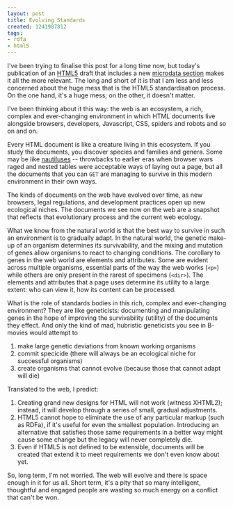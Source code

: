 ```yaml
---
layout: post
title: Evolving Standards
created: 1241987812
tags:
- rdfa
- html5
---
```

I've been trying to finalise this post for a long time now, but today's publication of an [HTML5][HTML5] draft that includes a new [microdata section][microdata] makes it all the more relevant. The long and short of it is that I am less and less concerned about the huge mess that is the HTML5 standardisation process. On the one hand, it's a huge mess; on the other, it doesn't matter.

[HTML5]: http://dev.w3.org/html5/spec/ "W3C Working Draft: HTML5"
[microdata]: http://dev.w3.org/html5/spec/#microdata

<!--break-->

I've been thinking about it this way: the web is an ecosystem, a rich, complex and ever-changing environment in which HTML documents live alongside browsers, developers, Javascript, CSS, spiders and robots and so on and on.

Every HTML document is like a creature living in this ecosystem. If you study the documents, you discover species and families and genera. Some may be like [nautiluses][1] -- throwbacks to earlier eras when browser wars raged and nested tables were acceptable ways of laying out a page, but all the documents that you can `GET` are managing to survive in this modern environment in their own ways.

[1]: http://en.wikipedia.org/wiki/Nautilina "Wikipedia: Nautilus"

The kinds of documents on the web have evolved over time, as new browsers, legal regulations, and development practices open up new ecological niches. The documents we see now on the web are a snapshot that reflects that evolutionary process and the current web ecology.

What we know from the natural world is that the best way to survive in such an environment is to gradually adapt. In the natural world, the genetic make-up of an organism determines its survivability, and the mixing and mutation of genes allow organisms to react to changing conditions. The corollary to genes in the web world are elements and attributes. Some are evident across multiple organisms, essential parts of the way the web works (`<p>`) while others are only present in the rarest of specimens (`<dir>`). The elements and attributes that a page uses determine its utility to a large extent: who can view it, how its content can be processed.

What is the role of standards bodies in this rich, complex and ever-changing environment? They are like geneticists: documenting and manipulating genes in the hope of improving the survivability (utility) of the documents they effect. And only the kind of mad, hubristic geneticists you see in B-movies would attempt to

  1. make large genetic deviations from known working organisms
  2. commit specicide (there will always be an ecological niche for successful organisms)
  3. create organisms that cannot evolve (because those that cannot adapt will die)

Translated to the web, I predict:

  1. Creating grand new designs for HTML will not work (witness XHTML2); instead, it will develop through a series of small, gradual adjustments. 
  2. HTML5 cannot hope to eliminate the use of any particular markup (such as RDFa), if it's useful for even the smallest population. Introducing an alternative that satisfies those same requirements in a better way might cause some change but the legacy will never completely die.
  3. Even if HTML5 is not defined to be extensible, documents will be created that extend it to meet requirements we don't even know about yet.

So, long term, I'm not worried. The web will evolve and there is space enough in it for us all. Short term, it's a pity that so many intelligent, thoughtful and engaged people are wasting so much energy on a conflict that can't be won.
